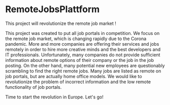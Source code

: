 # RemoteJobsPlattform
This project will revolutionize the remote job market !


This project was created to put all job portals in competition. We focus on the remote job market, which is changing rapidly due to the Corona pandemic. More and more companies are offering their services and jobs remotely in order to hire more creative minds and the best developers and IT professionals. Unfortunately, many companies do not provide sufficient information about remote options of their company or the job in the job posting. On the other hand, many potential new employees are questionably scrambling to find the right remote jobs. Many jobs are listed as remote on job portals, but are actually home office models. We would like to revolutionize the problem of incorrect information and the low remote functionality of job portals. 

Time to start the revolution in Europe. Let's go!



